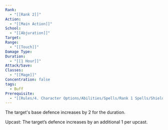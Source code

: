 ```yaml
---
Rank:
  - "[[Rank 2]]"
Action:
  - "[[Main Action]]"
School:
  - "[[Abjuration]]"
Target: 
Range:
  - "[[Touch]]"
Damage Type: 
Duration:
  - "[[1 Hour]]"
Attack/Save: 
Classes:
  - "[[Mage]]"
Concentration: false
tags:
  - Buff
Prerequisite:
  - "[[Rules/4. Character Options/Abilities/Spells/Rank 1 Spells/Shield|Shield]]"
---
```

The target's base defence increases by 2 for the duration.

Upcast: The target’s defence increases by an additional 1 per upcast.